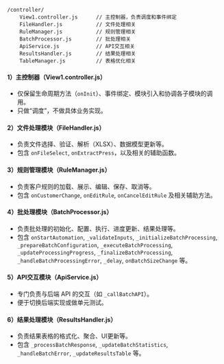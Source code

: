 ```
/controller/
    View1.controller.js      // 主控制器，负责调度和事件绑定
    FileHandler.js           // 文件处理相关
    RuleManager.js           // 规则管理相关
    BatchProcessor.js        // 批处理相关
    ApiService.js            // API交互相关
    ResultsHandler.js        // 结果处理相关
    TableManager.js          // 表格优化相关
```

#### 1）主控制器（View1.controller.js）
- 仅保留生命周期方法（`onInit`）、事件绑定、模块引入和协调各子模块的调用。
- 只做“调度”，不做具体业务实现。

#### 2）文件处理模块（FileHandler.js）
- 负责文件选择、验证、解析（XLSX）、数据模型更新等。
- 包含 `onFileSelect`, `onExtractPress`，以及相关的辅助函数。

#### 3）规则管理模块（RuleManager.js）
- 负责客户规则的加载、展示、编辑、保存、取消等。
- 包含 `onCustomerChange`, `onEditRule`, `onCancelEditRule` 及相关辅助方法。

#### 4）批处理模块（BatchProcessor.js）
- 负责批处理的初始化、配置、执行、进度更新、结果处理等。
- 包含 `onStartAutomation`, `_validateInputs`, `_initializeBatchProcessing`, `_prepareBatchConfiguration`, `_executeBatchProcessing`, `_updateProcessingProgress`, `_finalizeBatchProcessing`, `_handleBatchProcessingError`, `_delay`, `onBatchSizeChange` 等。

#### 5）API交互模块（ApiService.js）
- 专门负责与后端 API 的交互（如 `_callBatchAPI`）。
- 便于切换后端实现或做单元测试。

#### 6）结果处理模块（ResultsHandler.js）
- 负责结果表格的格式化、聚合、UI更新等。
- 包含 `_processBatchResponse`, `_updateBatchStatistics`, `_handleBatchError`, `_updateResultsTable` 等。



